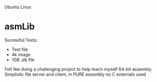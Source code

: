 Ubuntu Linux

# asmLib
Sucessful Tests:
- Text file
- 4k image
- 1GB .db file

Felt like doing a challenging project to help teach myself 64-bit assembly. Simplistic file server and client, in PURE assembly no C externals used 

